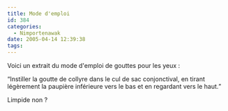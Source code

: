 ```yaml
---
title: Mode d'emploi
id: 384
categories:
  - Nimportenawak
date: 2005-04-14 12:39:38
tags:
---
```


Voici un extrait du mode d'emploi de gouttes pour les yeux&nbsp;:

<q>Instiller la goutte de collyre dans le cul de sac conjonctival, en tirant légèrement la paupière inférieure vers le bas et en regardant vers le haut.</q>

Limpide non&nbsp;?